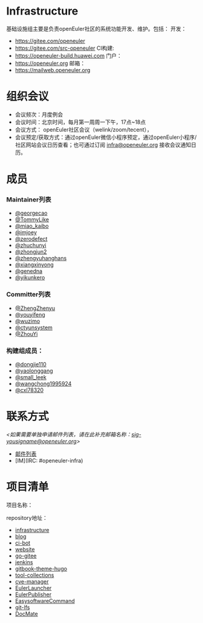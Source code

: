 # Infrastructure

基础设施组主要是负责openEuler社区的系统功能开发、维护。包括：
  开发：
  - https://gitee.com/openeuler
  - https://gitee.com/src-openeuler
  CI构建:
  - https://openeuler-build.huawei.com
  门户：
  - https://openeuler.org
  邮箱：
  - https://mailweb.openeuler.org


# 组织会议

- 会议频次：月度例会
- 会议时间：北京时间，每月第一周周一下午，17点~18点
- 会议方式： openEuler社区会议（welink/zoom/tecent），
- 会议预定/获取方式：通过openEuler微信小程序预定，通过openEuler小程序/社区网站会议日历查看；也可通过订阅 infra@openeuler.org 接收会议通知日历。

# 成员

### Maintainer列表

- [@georgecao](https://gitee.com/georgecao)
- [@TommyLike](https://gitee.com/TommyLike)
- [@miao_kaibo](https://gitee.com/miao_kaibo)
- [@imjoey](https://gitee.com/imjoey)
- [@zerodefect](https://gitee.com/zerodefect)
- [@zhuchunyi](https://gitee.com/zhuchunyi)
- [@zhongjun2](https://gitee.com/zhongjun2)
- [@zhengyuhanghans](https://gitee.com/zhengyuhanghans)
- [@xiangxinyong](https://gitee.com/xiangxinyong)
- [@genedna](https://gitee.com/genedna)
- [@yikunkero](https://gitee.com/yikunkero)

### Committer列表
- [@ZhengZhenyu](https://gitee.com/ZhengZhenyu)
- [@youyifeng](https://gitee.com/youyifeng)
- [@wuzimo](https://gitee.com/wuzimo)
- [@ctyunsystem](https://gitee.com/ctyunsystem)
- [@ZhouYi](https://gitee.com/Zherphy)

### 构建组成员：
- [@dongjie110](https://gitee.com/dongjie110)
- [@yaolonggang](https://gitee.com/yaolonggang)
- [@small_leek](https://gitee.com/small_leek)
- [@wangchong1995924](https://gitee.com/wangchong1995924)
- [@cxl78320](https://gitee.com/cxl78320)


# 联系方式

*<如果需要单独申请邮件列表，请在此补充邮箱名称：sig-yousigname@openeuler.org>*

- [邮件列表](mailto:infra@openeuler.org)
- [IM](IRC: #openeuler-infra)


# 项目清单


项目名称：

repository地址：

- [infrastructure](https://gitee.com/openeuler/infrastructure)
- [blog](https://gitee.com/openeuler/website-v2/tree/master/web-ui/docs/zh/blog)
- [ci-bot](https://gitee.com/openeuler/ci-bot)
- [website](https://gitee.com/openeuler/website-v2)
- [go-gitee](https://gitee.com/openeuler/go-gitee)
- [jenkins](https://gitee.com/openeuler/openeuler-jenkins)
- [gitbook-theme-hugo](https://gitee.com/openeuler/gitbook-theme-hugo)
- [tool-collections](https://gitee.com/openeuler/tool-collections)
- [cve-manager](https://gitee.com/openeuler/cve-manager)
- [EulerLauncher](httops://gitee.com/openeuler/eulerlauncher)
- [EulerPublisher](httops://gitee.com/openeuler/eulerpublisher)
- [EasysoftwareCommand](https://gitee.com/openeuler/easysoftware-command)
- [git-lfs](https://gitee.com/src-openeuler/git-lfs)
- [DocMate](https://gitee.com/openeuler/docmate)